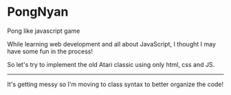 # PongNyan
Pong like javascript game

While learning web development and all about JavaScript, I thought I may have some fun in the process!

So let's try to implement the old Atari classic using only html, css and JS.

<hr />

It's getting messy so I'm moving to class syntax to better organize the code!
